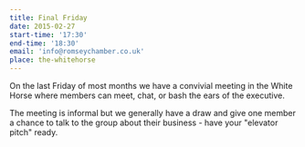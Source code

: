 ```yaml
---
title: Final Friday
date: 2015-02-27
start-time: '17:30'
end-time: '18:30'
email: 'info@romseychamber.co.uk'
place: the-whitehorse
---
```

On the last Friday of most months we have a convivial meeting in the White Horse where members can meet, chat, or bash the ears of the executive.

The meeting is informal but we generally have a draw and give one member a chance to talk to the group about their business - have your "elevator pitch" ready.
